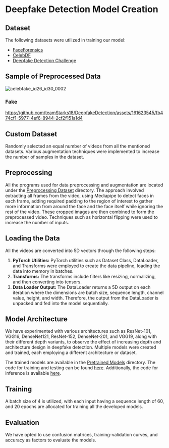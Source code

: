 <!-- Header Section -->
# Deepfake Detection Model Creation


<!-- Dataset Section -->
## Dataset
The following datasets were utilized in training our model:
- [FaceForensics](https://github.com/ondyari/FaceForensics)
- [CelebDF](https://github.com/yuezunli/celeb-deepfakeforensics)
- [Deepfake Detection Challenge](https://www.kaggle.com/c/deepfake-detection-challenge/data)

## Sample of Preprocessed Data

![celebfake_id26_id30_0002](https://github.com/teamStarks18/DeepfakeDetection/assets/161623545/86645ac7-668b-45ef-9600-9dbaf4e8405e)

### Fake
https://github.com/teamStarks18/DeepfakeDetection/assets/161623545/fb474cf1-5977-4ef6-8944-2cf2f151a1d4

## Custom Dataset
Randomly selected an equal number of videos from all the mentioned datasets. Various augmentation techniques were implemented to increase the number of samples in the dataset.

## Preprocessing
All the programs used for data preprocessing and augmentation are located under the [Preprocessing Dataset](https://github.com/teamStarks18/DeepfakeDetection/tree/main/Model%20Creation/preprocessing_dataset) directory. The approach involved extracting all frames from the video, using Mediapipe to detect faces in each frame, adding required padding to the region of interest to gather more information from around the face and the face itself while ignoring the rest of the video. These cropped images are then combined to form the preprocessed video. Techniques such as horizontal flipping were used to increase the number of inputs.

<!-- Loading Data Section -->
## Loading the Data
All the videos are converted into 5D vectors through the following steps:
1. **PyTorch Utilities:** PyTorch utilities such as Dataset Class, DataLoader, and Transforms were employed to create the data pipeline, loading the data into memory in batches.
2. **Transforms:** The transforms include filters like resizing, normalizing, and then converting into tensors.
3. **Data Loader Output:** The DataLoader returns a 5D output on each iteration where the dimensions are batch size, sequence length, channel value, height, and width. Therefore, the output from the DataLoader is unpacked and fed into the model sequentially.

<!-- Model Architecture Section -->
## Model Architecture
We have experimented with various architectures such as ResNet-101, VGG16, DenseNet121, ResNet-152, DenseNet-201, and VGG19, along with their different depth variants, to observe the effect of increasing depth and architecture design in deepfake detection. Multiple models were created and trained, each employing a different architecture or dataset.

<!-- Pretrained Models and Code Links -->
The trained models are available in the [Pretrained Models](https://drive.google.com/drive/folders/1o4lNbL9odOtQoXiELppH3z4IUuAV30fn?usp=sharing) directory. The code for training and testing can be found [here](https://github.com/teamStarks18/DeepfakeDetection/blob/main/Model%20Creation/train.ipynb). Additionally, the code for inference is available [here](https://github.com/teamStarks18/DeepfakeDetection/blob/main/Model%20Creation/inference.py).

<!-- Training Section -->
## Training
A batch size of 4 is utilized, with each input having a sequence length of 60, and 20 epochs are allocated for training all the developed models.

<!-- Evaluation Section -->
## Evaluation
We have opted to use confusion matrices, training-validation curves, and accuracy as factors to evaluate the models.

